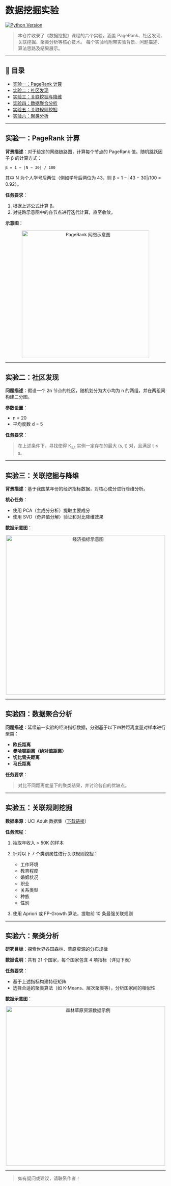 <!-- README.md -->

# 数据挖掘实验

[![Python Version](https://img.shields.io/badge/python-3.8%2B-blue.svg)]()

> 本仓库收录了《数据挖掘》课程的六个实验，涵盖 PageRank、社区发现、关联挖掘、聚类分析等核心技术。
> 每个实验均附带实验背景、问题描述、算法思路及结果展示。

---

## 📑 目录

* [实验一：PageRank 计算](https://github.com/Aaaaxl/data-mining/tree/master/PageRank)
* [实验二：社区发现](https://github.com/Aaaaxl/data-mining/tree/master/%E7%A4%BE%E5%8C%BA%E5%8F%91%E7%8E%B0)
* [实验三：关联挖掘与降维](https://github.com/Aaaaxl/data-mining/tree/master/%E5%85%B3%E8%81%94%E6%8C%96%E6%8E%98%E4%B8%8E%E9%99%8D%E7%BB%B4)
* [实验四：数据聚合分析](https://github.com/Aaaaxl/data-mining/tree/master/%E6%95%B0%E6%8D%AE%E8%81%9A%E5%90%88%E5%88%86%E6%9E%90)
* [实验五：关联规则挖掘](https://github.com/Aaaaxl/data-mining/tree/master/%E5%85%B3%E8%81%94%E8%A7%84%E5%88%99)
* [实验六：聚类分析](https://github.com/Aaaaxl/data-mining/tree/master/%E8%81%9A%E7%B1%BB%E5%88%86%E6%9E%90)

---

## 实验一：PageRank 计算

**背景描述**：对于给定的网络链路图，计算每个节点的 PageRank 值。随机跳跃因子 β 的计算方式：

```text
β = 1 − |N − 30| / 100
```

其中 N 为个人学号后两位（例如学号后两位为 43，则 β = 1 − |43 − 30|/100 = 0.92）。

**任务要求**：

1. 根据上述公式计算 β。
2. 对链路示意图中的各节点进行迭代计算，直至收敛。

**示意图**：

<p align="center">
  <img src="https://github.com/user-attachments/assets/f5dec573-2542-4377-be57-3b2e1fb006bb" alt="PageRank 网络示意图" width="400" />
</p>

---

## 实验二：社区发现

**问题描述**：假设一个 2n 节点的社区，随机划分为大小均为 n 的两组，并在两组间构建二分图。

**参数设置**：

* n = 20
* 平均度数 d = 5

**任务要求**：

> 在上述条件下，寻找使得 K<sub>s,t</sub> 实例一定存在的最大 (s, t) 对，且满足 t ≤ s。

---

## 实验三：关联挖掘与降维

**背景描述**：基于我国某年份的经济指标数据，对核心成分进行降维分析。

**核心任务**：

* 使用 PCA（主成分分析）提取主要成分
* 使用 SVD（奇异值分解）验证和对比降维效果

**数据示意图**：

<p align="center">
  <img src="https://github.com/user-attachments/assets/5de584bb-fd71-448f-9811-91aae7598f73" alt="经济指标示意图" width="500" />
</p>

---

## 实验四：数据聚合分析

**问题描述**：延续前一实验的经济指标数据，分别基于以下四种距离度量对样本进行聚类：

* **欧氏距离**
* **曼哈顿距离（绝对值距离）**
* **切比雪夫距离**
* **马氏距离**

**任务要求**：

> 对比不同距离度量下的聚类结果，并讨论各自的优缺点。

---

## 实验五：关联规则挖掘

**数据来源**：UCI Adult 数据集（[下载链接](https://archive.ics.uci.edu/ml/datasets/Adult)）

**任务流程**：

1. 抽取年收入 > 50K 的样本
2. 针对以下 7 个类别属性进行关联规则挖掘：

   * 工作环境
   * 教育程度
   * 婚姻状况
   * 职业
   * 关系类型
   * 种族
   * 性别
3. 使用 Apriori 或 FP-Growth 算法，提取前 10 条最强关联规则

---

## 实验六：聚类分析

**研究目标**：探索世界各国森林、草原资源的分布规律

**数据说明**：共有 21 个国家，每个国家包含 4 项指标（详见下表）

**任务要求**：

* 基于上述指标构建特征矩阵
* 选择合适的聚类算法（如 K-Means、层次聚类等），分析国家间的相似性

**数据示意图**：

<p align="center">
  <img src="https://github.com/user-attachments/assets/0318ae64-db4c-4af7-8837-c5bf85e01f98" alt="森林草原资源数据示例" width="500" />
</p>

---

> 如有疑问或建议，请联系作者！
